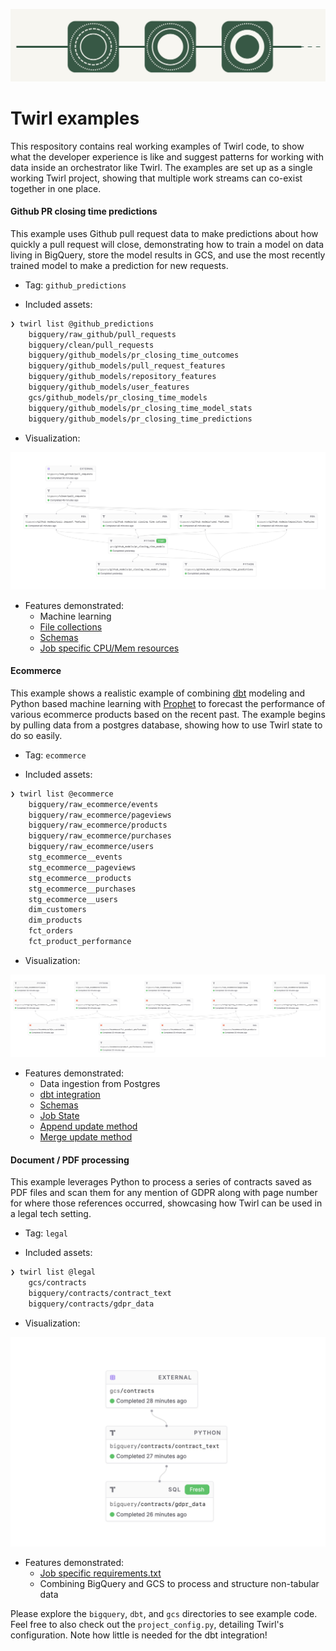 ![](./assets/circles.png)

# Twirl examples

This respository contains real working examples of Twirl code, to show what the developer experience is like and suggest patterns for working with data inside an orchestrator like Twirl. The examples are set up as a single working Twirl project, showing that multiple work streams can co-exist together in one place.


#### Github PR closing time predictions

This example uses Github pull request data to make predictions about how quickly a pull request will close, demonstrating how to train a model on data living in BigQuery, store the model results in GCS, and use the most recently trained model to make a prediction for new requests.

* Tag: `github_predictions`

* Included assets:

```sh
❯ twirl list @github_predictions
    bigquery/raw_github/pull_requests
    bigquery/clean/pull_requests
    bigquery/github_models/pr_closing_time_outcomes
    bigquery/github_models/pull_request_features
    bigquery/github_models/repository_features
    bigquery/github_models/user_features
    gcs/github_models/pr_closing_time_models
    bigquery/github_models/pr_closing_time_model_stats
    bigquery/github_models/pr_closing_time_predictions
```

* Visualization:

![](./assets/github_predictions.png)

* Features demonstrated:
    - Machine learning
    - [File collections](https://docs.twirldata.com/development/testing#file-collections)
    - [Schemas](https://docs.twirldata.com/concepts/tables#schemas)
    - [Job specific CPU/Mem resources](https://docs.twirldata.com/deployment/compute-resources#job-resource-configuration)


#### Ecommerce

This example shows a realistic example of combining [dbt](https://www.getdbt.com/) modeling and Python based machine learning with [Prophet](https://facebook.github.io/prophet/) to forecast the performance of various ecommerce products based on the recent past. The example begins by pulling data from a postgres database, showing how to use Twirl state to do so easily.

* Tag: `ecommerce`

* Included assets:
```sh
❯ twirl list @ecommerce
    bigquery/raw_ecommerce/events
    bigquery/raw_ecommerce/pageviews
    bigquery/raw_ecommerce/products
    bigquery/raw_ecommerce/purchases
    bigquery/raw_ecommerce/users
    stg_ecommerce__events
    stg_ecommerce__pageviews
    stg_ecommerce__products
    stg_ecommerce__purchases
    stg_ecommerce__users
    dim_customers
    dim_products
    fct_orders
    fct_product_performance
```

* Visualization:

![](./assets/ecommerce.png)

* Features demonstrated:
    - Data ingestion from Postgres
    - [dbt integration](https://docs.twirldata.com/integrations/twirl-with-dbt)
    - [Schemas](https://docs.twirldata.com/concepts/tables#schemas)
    - [Job State](https://docs.twirldata.com/development/state)
    - [Append update method](https://docs.twirldata.com/concepts/jobs#append)
    - [Merge update method](https://docs.twirldata.com/concepts/jobs#merge)


#### Document / PDF processing

This example leverages Python to process a series of contracts saved as PDF files and scan them for any mention of GDPR along with page number for where those references occurred, showcasing how Twirl can be used in a legal tech setting.

* Tag: `legal`

* Included assets:

```sh
❯ twirl list @legal
    gcs/contracts
    bigquery/contracts/contract_text
    bigquery/contracts/gdpr_data
```

* Visualization:

![](./assets/legal.png)

* Features demonstrated:
    - [Job specific requirements.txt](https://docs.twirldata.com/development/containers#requirements-file)
    - Combining BigQuery and GCS to process and structure non-tabular data

Please explore the `bigquery`, `dbt`, and `gcs` directories to see example code. Feel free to also check out the `project_config.py`, detailing Twirl's configuration. Note how little is needed for the dbt integration!
